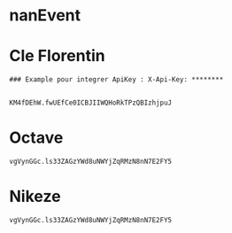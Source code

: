 # nanEvent

# Cle Florentin

    ### Example pour integrer ApiKey : X-Api-Key: ********


    KM4fDEhW.fwUEfCe0ICBJIIWQHoRkTPzQBIzhjpuJ


# Octave

    vgVynGGc.ls33ZAGzYWd8uNWYjZqRMzN8nN7E2FY5

# Nikeze

    vgVynGGc.ls33ZAGzYWd8uNWYjZqRMzN8nN7E2FY5

